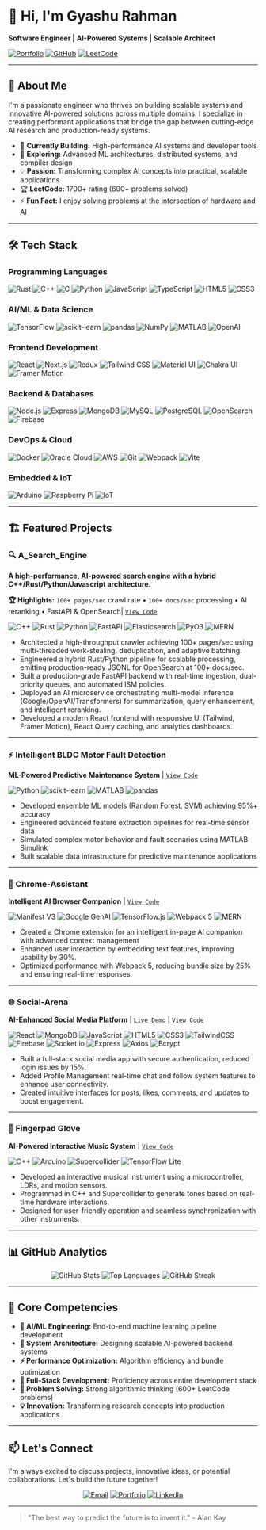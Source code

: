 # 👋 Hi, I'm Gyashu Rahman

**Software Engineer | AI-Powered Systems | Scalable Architect**

[![Portfolio](https://img.shields.io/badge/🌐_Portfolio-000000?style=flat-square&logo=About.me&logoColor=white)](https://gyashu.vercel.app/)
[![GitHub](https://img.shields.io/badge/💻_GitHub-100000?style=flat-square&logo=github&logoColor=white)](https://github.com/notgyashu)
[![LeetCode](https://img.shields.io/badge/⚡_LeetCode-000000?style=flat-square&logo=LeetCode&logoColor=#d16c06)](https://leetcode.com/u/rahmangyashu178/)

---

## 🚀 About Me

I'm a passionate engineer who thrives on building scalable systems and innovative AI-powered solutions across multiple domains. I specialize in creating performant applications that bridge the gap between cutting-edge AI research and production-ready systems.

- 🔭 **Currently Building:** High-performance AI systems and developer tools
- 🌱 **Exploring:** Advanced ML architectures, distributed systems, and compiler design
- 💡 **Passion:** Transforming complex AI concepts into practical, scalable applications
- 🏆 **LeetCode:** 1700+ rating (600+ problems solved)
- ⚡ **Fun Fact:** I enjoy solving problems at the intersection of hardware and AI

---

## 🛠️ Tech Stack

### **Programming Languages**
![Rust](https://img.shields.io/badge/Rust-000000?style=flat-square&logo=rust&logoColor=white)
![C++](https://img.shields.io/badge/C++-00599C?style=flat-square&logo=c%2B%2B&logoColor=white)
![C](https://img.shields.io/badge/C-A8B9CC?style=flat-square&logo=c&logoColor=black)
![Python](https://img.shields.io/badge/Python-3776AB?style=flat-square&logo=python&logoColor=white)
![JavaScript](https://img.shields.io/badge/JavaScript-F7DF1E?style=flat-square&logo=javascript&logoColor=black)
![TypeScript](https://img.shields.io/badge/TypeScript-3178C6?style=flat-square&logo=typescript&logoColor=white)
![HTML5](https://img.shields.io/badge/HTML5-E34F26?style=flat-square&logo=html5&logoColor=white)
![CSS3](https://img.shields.io/badge/CSS3-1572B6?style=flat-square&logo=css3&logoColor=white)

### **AI/ML & Data Science**
![TensorFlow](https://img.shields.io/badge/TensorFlow-FF6F00?style=flat-square&logo=tensorflow&logoColor=white)
![scikit-learn](https://img.shields.io/badge/scikit--learn-F7931E?style=flat-square&logo=scikit-learn&logoColor=white)
![pandas](https://img.shields.io/badge/pandas-150458?style=flat-square&logo=pandas&logoColor=white)
![NumPy](https://img.shields.io/badge/NumPy-013243?style=flat-square&logo=numpy&logoColor=white)
![MATLAB](https://img.shields.io/badge/MATLAB-0076A8?style=flat-square&logo=mathworks&logoColor=white)
![OpenAI](https://img.shields.io/badge/OpenAI-412991?style=flat-square&logo=openai&logoColor=white)

### **Frontend Development**
![React](https://img.shields.io/badge/React-61DAFB?style=flat-square&logo=react&logoColor=black)
![Next.js](https://img.shields.io/badge/Next.js-000000?style=flat-square&logo=next.js&logoColor=white)
![Redux](https://img.shields.io/badge/Redux-764ABC?style=flat-square&logo=redux&logoColor=white)
![Tailwind CSS](https://img.shields.io/badge/Tailwind_CSS-38B2AC?style=flat-square&logo=tailwind-css&logoColor=white)
![Material UI](https://img.shields.io/badge/Material_UI-0081CB?style=flat-square&logo=mui&logoColor=white)
![Chakra UI](https://img.shields.io/badge/Chakra_UI-319795?style=flat-square&logo=chakraui&logoColor=white)
![Framer Motion](https://img.shields.io/badge/Framer_Motion-0055FF?style=flat-square&logo=framer&logoColor=white)

### **Backend & Databases**
![Node.js](https://img.shields.io/badge/Node.js-339933?style=flat-square&logo=node.js&logoColor=white)
![Express](https://img.shields.io/badge/Express-000000?style=flat-square&logo=express&logoColor=white)
![MongoDB](https://img.shields.io/badge/MongoDB-47A248?style=flat-square&logo=mongodb&logoColor=white)
![MySQL](https://img.shields.io/badge/MySQL-4479A1?style=flat-square&logo=mysql&logoColor=white)
![PostgreSQL](https://img.shields.io/badge/PostgreSQL-4169E1?style=flat-square&logo=postgresql&logoColor=white)
![OpenSearch](https://img.shields.io/badge/OpenSearch-005EB8?style=flat-square&logo=opensearch&logoColor=white)
![Firebase](https://img.shields.io/badge/Firebase-FFCA28?style=flat-square&logo=firebase&logoColor=black)

### **DevOps & Cloud**
![Docker](https://img.shields.io/badge/Docker-2496ED?style=flat-square&logo=docker&logoColor=white)
![Oracle Cloud](https://img.shields.io/badge/Oracle_Cloud-F80000?style=flat-square&logo=oracle&logoColor=white)
![AWS](https://img.shields.io/badge/AWS-232F3E?style=flat-square&logo=amazon-aws&logoColor=white)
![Git](https://img.shields.io/badge/Git-F05032?style=flat-square&logo=git&logoColor=white)
![Webpack](https://img.shields.io/badge/Webpack-8DD6F9?style=flat-square&logo=webpack&logoColor=black)
![Vite](https://img.shields.io/badge/Vite-646CFF?style=flat-square&logo=vite&logoColor=white)

### **Embedded & IoT**
![Arduino](https://img.shields.io/badge/Arduino-00979D?style=flat-square&logo=arduino&logoColor=white)
![Raspberry Pi](https://img.shields.io/badge/Raspberry_Pi-A22846?style=flat-square&logo=raspberry-pi&logoColor=white)
![IoT](https://img.shields.io/badge/IoT-333333?style=flat-square&logo=iot&logoColor=white)

---

## 🏗️ Featured Projects

### 🔍 A_Search_Engine
**A high-performance, AI-powered search engine with a hybrid C++/Rust/Python/Javascript architecture.**  

**🏆 Highlights:** `100+ pages/sec` crawl rate • `100+ docs/sec` processing • AI reranking • FastAPI & OpenSearch| [`View Code`](https://github.com/notgyashu/A_Search_Engine)

![C++](https://img.shields.io/badge/C++-00599C?logo=cplusplus&logoColor=white&style=flat-square)
![Rust](https://img.shields.io/badge/Rust-000000?logo=rust&logoColor=white&style=flat-square)
![Python](https://img.shields.io/badge/Python-3776AB?logo=python&logoColor=white&style=flat-square)
![FastAPI](https://img.shields.io/badge/FastAPI-009688?logo=fastapi&logoColor=white&style=flat-square)
![Elasticsearch](https://img.shields.io/badge/Elasticsearch-005571?logo=elasticsearch&logoColor=white&style=flat-square)
![PyO3](https://img.shields.io/badge/PyO3-000000?logo=rust&logoColor=white&style=flat-square)
![MERN](https://img.shields.io/badge/MERN-4DB33D?style=flat-square&logo=react&logoColor=white)


- Architected a high-throughput crawler achieving 100+ pages/sec using multi-threaded work-stealing, deduplication, and adaptive batching.
- Engineered a hybrid Rust/Python pipeline for scalable processing, emitting production-ready JSONL for OpenSearch at 100+ docs/sec.
- Built a production-grade FastAPI backend with real-time ingestion, dual-priority queues, and automated ISM policies.
- Deployed an AI microservice orchestrating multi-model inference (Google/OpenAI/Transformers) for summarization, query enhancement, and intelligent reranking.
- Developed a modern React frontend with responsive UI (Tailwind, Framer Motion), React Query caching, and analytics dashboards.
---

### ⚡ Intelligent BLDC Motor Fault Detection
**ML-Powered Predictive Maintenance System** | [`View Code`](https://github.com/notgyashu)

![Python](https://img.shields.io/badge/Python-ML_Pipeline-3776AB?style=flat-square)
![scikit-learn](https://img.shields.io/badge/scikit--learn-95%25_Accuracy-F7931E?style=flat-square)
![MATLAB](https://img.shields.io/badge/MATLAB-Simulation-0076A8?style=flat-square)
![pandas](https://img.shields.io/badge/pandas-Data_Engineering-150458?style=flat-square)

- Developed ensemble ML models (Random Forest, SVM) achieving 95%+ accuracy
- Engineered advanced feature extraction pipelines for real-time sensor data
- Simulated complex motor behavior and fault scenarios using MATLAB Simulink
- Built scalable data infrastructure for predictive maintenance applications

---

### 🤖 Chrome-Assistant
**Intelligent AI Browser Companion** | [`View Code`](https://github.com/notgyashu)

![Manifest V3](https://img.shields.io/badge/Manifest-V3-4285F4?style=flat-square&logo=googlechrome&logoColor=white)
![Google GenAI](https://img.shields.io/badge/Google-GenAI-4285F4?style=flat-square&logo=google&logoColor=white)
![TensorFlow.js](https://img.shields.io/badge/TensorFlow.js-DeepLearning-FF6F00?style=flat-square&logo=tensorflow&logoColor=white)
![Webpack 5](https://img.shields.io/badge/Webpack-5-8DD6F9?style=flat-square&logo=webpack&logoColor=black)
![MERN](https://img.shields.io/badge/MERN-4DB33D?style=flat-square&logo=react&logoColor=white)


- Created a Chrome extension for an intelligent in-page AI companion with advanced context management
- Enhanced user interaction by embedding text features, improving usability by 30%.
- Optimized performance with Webpack 5, reducing bundle size by 25% and ensuring real-time responses. 

---

### 🌐 Social-Arena
**AI-Enhanced Social Media Platform** | [`Live Demo`](https://github.com/notgyashu) | [`View Code`](https://github.com/notgyashu)

![React](https://img.shields.io/badge/React-UI-61DAFB?style=flat-square&logo=react&logoColor=white)
![MongoDB](https://img.shields.io/badge/MongoDB-Database-47A248?style=flat-square&logo=mongodb&logoColor=white)
![JavaScript](https://img.shields.io/badge/JavaScript-ES6+-F7DF1E?style=flat-square&logo=javascript&logoColor=black)
![HTML5](https://img.shields.io/badge/HTML5-Markup-E34F26?style=flat-square&logo=html5&logoColor=white)
![CSS3](https://img.shields.io/badge/CSS3-Styles-1572B6?style=flat-square&logo=css3&logoColor=white)
![TailwindCSS](https://img.shields.io/badge/Tailwind-Responsive-38B2AC?style=flat-square&logo=tailwind-css&logoColor=white)
![Firebase](https://img.shields.io/badge/Firebase-Auth-FFCA28?style=flat-square&logo=firebase&logoColor=black)
![Socket.io](https://img.shields.io/badge/Socket.io-Realtime-010101?style=flat-square&logo=socketdotio&logoColor=white)
![Express](https://img.shields.io/badge/Express-Backend-000000?style=flat-square&logo=express&logoColor=white)
![Axios](https://img.shields.io/badge/Axios-HTTP-5A29E4?style=flat-square&logo=axios&logoColor=white)
![Bcrypt](https://img.shields.io/badge/Bcrypt-Security-00A86B?style=flat-square&logo=security&logoColor=white)


- Built a full-stack social media app with secure authentication, reduced login issues by 15%. 
- Added Profile Management real-time chat and follow system features to enhance user connectivity. 
- Created intuitive interfaces for posts, likes, comments, and updates to boost engagement. 

---

### 🎵 Fingerpad Glove
**AI-Powered Interactive Music System** | [`View Code`](https://github.com/notgyashu)

![C++](https://img.shields.io/badge/C++-Embedded-00599C?style=flat-square)
![Arduino](https://img.shields.io/badge/Arduino-Microcontroller-00979D?style=flat-square)
![Supercollider](https://img.shields.io/badge/Supercollider-Audio_Synthesis-FF6F00?style=flat-square)
![TensorFlow Lite](https://img.shields.io/badge/TFLite-Gesture_Recognition-FF6F00?style=flat-square)

- Developed an interactive musical instrument using a microcontroller, LDRs, and motion sensors. 
- Programmed in C++ and Supercollider to generate tones based on real-time hardware interactions. 
- Designed for user-friendly operation and seamless synchronization with other instruments.

---

## 📊 GitHub Analytics

<div align="center">

![GitHub Stats](https://github-readme-stats.vercel.app/api?username=notgyashu&show_icons=true&theme=radical&bg_color=0d1117&hide_border=true&include_all_commits=true)
![Top Languages](https://github-readme-stats.vercel.app/api/top-langs/?username=notgyashu&layout=compact&theme=radical&bg_color=0d1117&hide_border=true)
![GitHub Streak](https://github-readme-streak-stats.herokuapp.com/?user=notgyashu&theme=radical&background=0d1117&hide_border=true)

</div>

---

## 🌟 Core Competencies

- **🤖 AI/ML Engineering:** End-to-end machine learning pipeline development
- **🚀 System Architecture:** Designing scalable AI-powered backend systems
- **⚡ Performance Optimization:** Algorithm efficiency and bundle optimization
- **🔧 Full-Stack Development:** Proficiency across entire development stack
- **🧠 Problem Solving:** Strong algorithmic thinking (600+ LeetCode problems)
- **💡 Innovation:** Transforming research concepts into production applications

---

## 📫 Let's Connect

I'm always excited to discuss projects, innovative ideas, or potential collaborations. Let's build the future together!

<div align="center">

[![Email](https://img.shields.io/badge/📧_Email-rahmangyashu178@gmail.com-D14836?style=flat-square&logo=gmail&logoColor=white)](mailto:rahmangyashu178@gmail.com)
[![Portfolio](https://img.shields.io/badge/🌐_Portfolio-gyashu.vercel.app-000000?style=flat-square&logo=About.me&logoColor=white)](https://gyashu.vercel.app/)
[![LinkedIn](https://img.shields.io/badge/💼_LinkedIn-Gyashu_Rahman-0077B5?style=flat-square&logo=linkedin&logoColor=white)](https://linkedin.com/in/gyashu-rahman)

</div>

---

> "The best way to predict the future is to invent it." - Alan Kay
